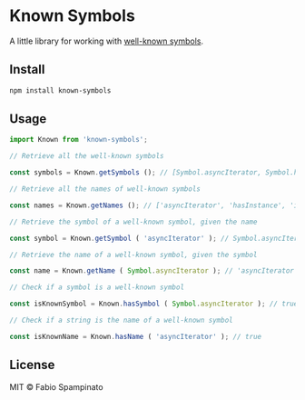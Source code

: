 # Known Symbols

A little library for working with [well-known symbols](https://developer.mozilla.org/en-US/docs/Web/JavaScript/Reference/Global_Objects/Symbol#well-known_symbols).

## Install

```sh
npm install known-symbols
```

## Usage

```ts
import Known from 'known-symbols';

// Retrieve all the well-known symbols

const symbols = Known.getSymbols (); // [Symbol.asyncIterator, Symbol.hasInstance, Symbol.isConcatSpreadable, ...]

// Retrieve all the names of well-known symbols

const names = Known.getNames (); // ['asyncIterator', 'hasInstance', 'isConcatSpreadable', ...]

// Retrieve the symbol of a well-known symbol, given the name

const symbol = Known.getSymbol ( 'asyncIterator' ); // Symbol.asyncIterator

// Retrieve the name of a well-known symbol, given the symbol

const name = Known.getName ( Symbol.asyncIterator ); // 'asyncIterator'

// Check if a symbol is a well-known symbol

const isKnownSymbol = Known.hasSymbol ( Symbol.asyncIterator ); // true

// Check if a string is the name of a well-known symbol

const isKnownName = Known.hasName ( 'asyncIterator' ); // true
```

## License

MIT © Fabio Spampinato
